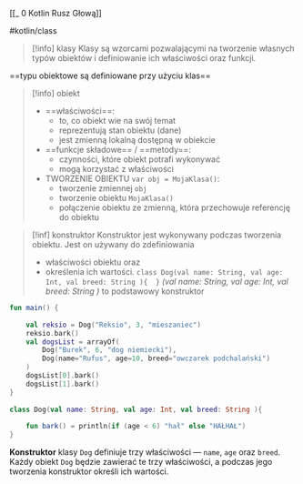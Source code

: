 [[_ 0 Kotlin Rusz Głową]]

#kotlin/class

>[!info] klasy
>Klasy są wzorcami pozwalającymi na tworzenie własnych typów obiektów i definiowanie ich właściwości oraz funkcji.

==typu obiektowe są definiowane przy użyciu klas==


>[!info] obiekt
>- ==właściwości==:
>	- to, co obiekt wie na swój temat
>	- reprezentują stan obiektu (dane)
>	- jest zmienną lokalną dostępną w obiekcie
>- ==funkcje składowe== / ==metody==:
>	- czynności, które obiekt potrafi wykonywać
>	- mogą korzystać z właściwości
>- TWORZENIE OBIEKTU `var obj = MojaKlasa()`:
>	- tworzenie zmiennej `obj`
>	- tworzenie obiektu `MojaKlasa()`
>	- połączenie obiektu ze zmienną, która przechowuje referencję do obiektu


>[!inf] konstruktor
>Konstruktor jest wykonywany podczas tworzenia obiektu. 
>Jest on używany do zdefiniowania
>	-  właściwości obiektu oraz
>	-  określenia ich wartości.
>`class Dog(val name: String, val age: Int, val breed: String ){  }`
>*(val name: String, val age: Int, val breed: String )* to podstawowy konstruktor  




```kotlin
fun main() {  
  
    val reksio = Dog("Reksio", 3, "mieszaniec")  
    reksio.bark()  
    val dogsList = arrayOf(  
        Dog("Burek", 6, "dog niemiecki"),  
        Dog(name="Rufus", age=10, breed="owczarek podchalański")  
    )  
    dogsList[0].bark()  
    dogsList[1].bark()  
}  
  
class Dog(val name: String, val age: Int, val breed: String ){  
  
    fun bark() = println(if (age < 6) "hał" else "HAŁHAŁ")  
}
```

**Konstruktor** klasy `Dog` definiuje trzy właściwości — `name`, `age` oraz `breed`. Każdy obiekt `Dog` będzie zawierać te trzy właściwości, a podczas jego tworzenia konstruktor określi ich wartości.







